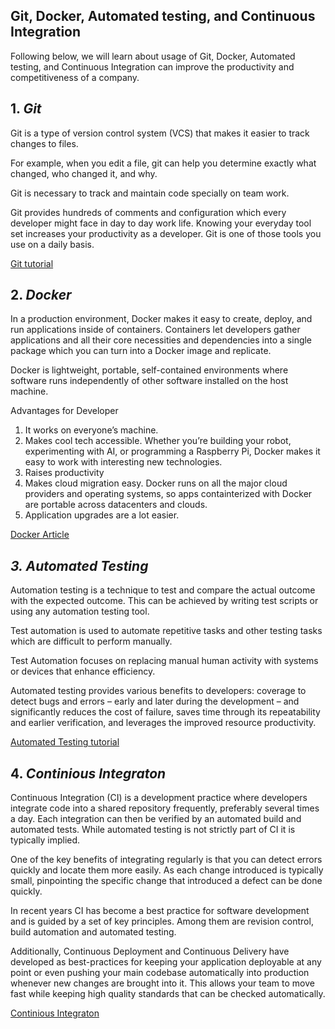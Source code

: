 ## Git, Docker, Automated testing, and Continuous Integration 
 
 Following below, we will learn about usage of Git, Docker, Automated testing,
  and Continuous Integration can improve the productivity and competitiveness 
  of a company.

## 1. *Git*
Git is a type of version control system (VCS) that makes it easier to track 
changes to files. 

For example, when you edit a file, git can help you determine 
exactly what changed, who changed it, and why. 

 Git is necessary to track and maintain code specially on team work. 
 
 Git provides  hundreds of comments and configuration which every developer 
 might face in day to day work life. Knowing your everyday tool set increases 
 your productivity as a developer.
 Git is one of those tools you use on a daily basis.
 
[Git tutorial]( https://product.hubspot.com/blog/git-and-github-tutorial-for-beginners) 
 
 ## 2. *Docker*
 
 In a production environment, Docker makes it easy to create, deploy, and 
  run applications inside of containers. Containers let developers gather 
  applications and all their core necessities and dependencies into a single 
  package which you can turn into a Docker image and replicate. 
  
  Docker is lightweight, portable, self-contained environments where 
  software runs independently of other software installed on the host machine.
  
  Advantages for Developer
  1. It works on everyone’s machine.
  2. Makes cool tech accessible. Whether you’re building your robot,
   experimenting with AI, or programming a Raspberry Pi, Docker makes it
    easy to work with interesting new technologies.
   3. Raises productivity
   4. Makes cloud migration easy. Docker runs on all the major cloud providers 
   and operating systems, so apps containterized with Docker are portable 
   across datacenters and clouds.
   5. Application upgrades are a lot easier.
   
   [Docker Article](https://opensource.com/resources/what-docker)
  
   
 ## *3. Automated Testing*
   Automation testing is a technique to test and 
   compare the actual outcome with the expected outcome. This can be 
   achieved by writing test scripts or using any automation testing tool. 
   
   Test automation is used to automate repetitive tasks and other 
   testing tasks which are difficult to perform manually.
   
   Test Automation focuses on replacing manual human activity with systems
    or devices that enhance efficiency.
    
   Automated testing provides various benefits to developers:
    coverage to detect bugs and errors – 
                                              early and later during the development – and significantly reduces the cost 
                                               of failure, saves time through its repeatability and earlier verification, 
                                               and leverages the improved resource productivity.
   
   [Automated Testing tutorial](https://www.guru99.com/automation-testing.html)
                                               
## 4. *Continious Integraton*
Continuous Integration (CI) is a development practice where developers
 integrate code into a shared repository frequently, preferably several 
 times a day. Each integration can then be verified by an automated build 
 and automated tests. While automated testing is not strictly part of CI 
 it is typically implied.

One of the key benefits of integrating regularly is that you can detect 
errors quickly and locate them more easily. As each change introduced is 
typically small, pinpointing the specific change that introduced a defect
 can be done quickly.

In recent years CI has become a best practice for software development
 and is guided by a set of key principles. Among them are revision control,
  build automation and automated testing.

Additionally, Continuous Deployment and Continuous Delivery have developed
 as best-practices for keeping your application deployable at any point or 
 even pushing your main codebase automatically into production whenever new 
 changes are brought into it. This allows your team to move fast while keeping 
 high quality standards that can be checked automatically.
 
 [Continious Integraton](https://www.cloudbees.com/solutions/continuous-integration?utm_source=google&utm_medium=cpc&utm_campaign=CI-GSN-NA-TOFU&utm_content=CI&_bt=455797556824&_bk=continuous%20integration&_bm=e&_bn=g&gclid=Cj0KCQjwnqH7BRDdARIsACTSAdsIPbEal44WyUZSapP4gCg_jku9LbBywMlA6hGCy7zHxIej_mozDx8aAr6kEALw_wcB)
    
    
    
    
  
  
  
  
 
  
  
   
   
   
   
    
 
 
